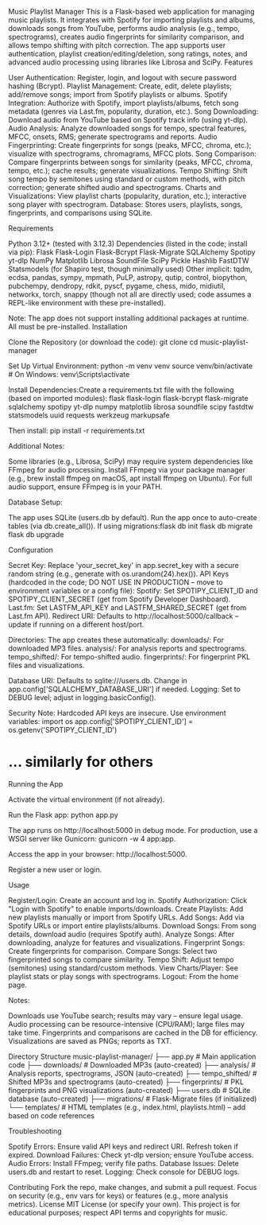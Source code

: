 Music Playlist Manager
This is a Flask-based web application for managing music playlists. It integrates with Spotify for importing playlists and albums, downloads songs from YouTube, performs audio analysis (e.g., tempo, spectrograms), creates audio fingerprints for similarity comparison, and allows tempo shifting with pitch correction. The app supports user authentication, playlist creation/editing/deletion, song ratings, notes, and advanced audio processing using libraries like Librosa and SciPy.
Features

User Authentication: Register, login, and logout with secure password hashing (Bcrypt).
Playlist Management: Create, edit, delete playlists; add/remove songs; import from Spotify playlists or albums.
Spotify Integration: Authorize with Spotify, import playlists/albums, fetch song metadata (genres via Last.fm, popularity, duration, etc.).
Song Downloading: Download audio from YouTube based on Spotify track info (using yt-dlp).
Audio Analysis: Analyze downloaded songs for tempo, spectral features, MFCC, onsets, RMS; generate spectrograms and reports.
Audio Fingerprinting: Create fingerprints for songs (peaks, MFCC, chroma, etc.); visualize with spectrograms, chromagrams, MFCC plots.
Song Comparison: Compare fingerprints between songs for similarity (peaks, MFCC, chroma, tempo, etc.); cache results; generate visualizations.
Tempo Shifting: Shift song tempo by semitones using standard or custom methods, with pitch correction; generate shifted audio and spectrograms.
Charts and Visualizations: View playlist charts (popularity, duration, etc.); interactive song player with spectrogram.
Database: Stores users, playlists, songs, fingerprints, and comparisons using SQLite.

Requirements

Python 3.12+ (tested with 3.12.3)
Dependencies (listed in the code; install via pip):
Flask
Flask-Login
Flask-Bcrypt
Flask-Migrate
SQLAlchemy
Spotipy
yt-dlp
NumPy
Matplotlib
Librosa
SoundFile
SciPy
Pickle
Hashlib
FastDTW
Statsmodels (for Shapiro test, though minimally used)
Other implicit: tqdm, ecdsa, pandas, sympy, mpmath, PuLP, astropy, qutip, control, biopython, pubchempy, dendropy, rdkit, pyscf, pygame, chess, mido, midiutil, networkx, torch, snappy (though not all are directly used; code assumes a REPL-like environment with these pre-installed).



Note: The app does not support installing additional packages at runtime. All must be pre-installed.
Installation

Clone the Repository (or download the code):
git clone <your-repo-url>
cd music-playlist-manager


Set Up Virtual Environment:
python -m venv venv
source venv/bin/activate  # On Windows: venv\Scripts\activate


Install Dependencies:Create a requirements.txt file with the following (based on imported modules):
flask
flask-login
flask-bcrypt
flask-migrate
sqlalchemy
spotipy
yt-dlp
numpy
matplotlib
librosa
soundfile
scipy
fastdtw
statsmodels
uuid
requests
werkzeug
markupsafe

Then install:
pip install -r requirements.txt

Additional Notes:

Some libraries (e.g., Librosa, SciPy) may require system dependencies like FFmpeg for audio processing. Install FFmpeg via your package manager (e.g., brew install ffmpeg on macOS, apt install ffmpeg on Ubuntu).
For full audio support, ensure FFmpeg is in your PATH.


Database Setup:

The app uses SQLite (users.db by default).
Run the app once to auto-create tables (via db.create_all()).
If using migrations:flask db init
flask db migrate
flask db upgrade





Configuration

Secret Key: Replace 'your_secret_key' in app.secret_key with a secure random string (e.g., generate with os.urandom(24).hex()).
API Keys (hardcoded in the code; DO NOT USE IN PRODUCTION – move to environment variables or a config file):
Spotify: Set SPOTIPY_CLIENT_ID and SPOTIPY_CLIENT_SECRET (get from Spotify Developer Dashboard).
Last.fm: Set LASTFM_API_KEY and LASTFM_SHARED_SECRET (get from Last.fm API).
Redirect URI: Defaults to http://localhost:5000/callback – update if running on a different host/port.


Directories: The app creates these automatically:
downloads/: For downloaded MP3 files.
analysis/: For analysis reports and spectrograms.
tempo_shifted/: For tempo-shifted audio.
fingerprints/: For fingerprint PKL files and visualizations.


Database URI: Defaults to sqlite:///users.db. Change in app.config['SQLALCHEMY_DATABASE_URI'] if needed.
Logging: Set to DEBUG level; adjust in logging.basicConfig().

Security Note: Hardcoded API keys are insecure. Use environment variables:
import os
app.config['SPOTIPY_CLIENT_ID'] = os.getenv('SPOTIPY_CLIENT_ID')
# ... similarly for others

Running the App

Activate the virtual environment (if not already).

Run the Flask app:
python app.py


The app runs on http://localhost:5000 in debug mode.
For production, use a WSGI server like Gunicorn: gunicorn -w 4 app:app.


Access the app in your browser: http://localhost:5000.

Register a new user or login.



Usage

Register/Login: Create an account and log in.
Spotify Authorization: Click "Login with Spotify" to enable imports/downloads.
Create Playlists: Add new playlists manually or import from Spotify URLs.
Add Songs: Add via Spotify URLs or import entire playlists/albums.
Download Songs: From song details, download audio (requires Spotify auth).
Analyze Songs: After downloading, analyze for features and visualizations.
Fingerprint Songs: Create fingerprints for comparison.
Compare Songs: Select two fingerprinted songs to compare similarity.
Tempo Shift: Adjust tempo (semitones) using standard/custom methods.
View Charts/Player: See playlist stats or play songs with spectrograms.
Logout: From the home page.

Notes:

Downloads use YouTube search; results may vary – ensure legal usage.
Audio processing can be resource-intensive (CPU/RAM); large files may take time.
Fingerprints and comparisons are cached in the DB for efficiency.
Visualizations are saved as PNGs; reports as TXT.

Directory Structure
music-playlist-manager/
├── app.py              # Main application code
├── downloads/          # Downloaded MP3s (auto-created)
├── analysis/           # Analysis reports, spectrograms, JSON (auto-created)
├── tempo_shifted/      # Shifted MP3s and spectrograms (auto-created)
├── fingerprints/       # PKL fingerprints and PNG visualizations (auto-created)
├── users.db            # SQLite database (auto-created)
├── migrations/         # Flask-Migrate files (if initialized)
└── templates/          # HTML templates (e.g., index.html, playlists.html) – add based on code references

Troubleshooting

Spotify Errors: Ensure valid API keys and redirect URI. Refresh token if expired.
Download Failures: Check yt-dlp version; ensure YouTube access.
Audio Errors: Install FFmpeg; verify file paths.
Database Issues: Delete users.db and restart to reset.
Logging: Check console for DEBUG logs.

Contributing
Fork the repo, make changes, and submit a pull request. Focus on security (e.g., env vars for keys) or features (e.g., more analysis metrics).
License
MIT License (or specify your own). This project is for educational purposes; respect API terms and copyrights for music.
